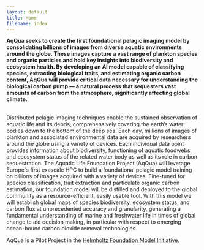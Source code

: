 ```yaml
---
layout: default
title: Home
filename: index
---
```


**AqQua seeks to create the first foundational pelagic imaging model by consolidating billions of images from diverse aquatic environments around the globe. These images capture a vast range of plankton species and organic particles and hold key insights into biodiversity and ecosystem health. By developing an AI model capable of classifying species, extracting biological traits, and estimating organic carbon content, AqQua will provide critical data necessary for understanding the biological carbon pump — a natural process that sequesters vast amounts of carbon from the atmosphere, significantly affecting global climate.**

<br>Distributed pelagic imaging techniques enable the sustained observation of aquatic life and its debris, comprehensively covering the earth’s water bodies down to the bottom of the deep sea. Each day, millions of images of plankton and associated environmental data are acquired by researchers around the globe using a variety of devices. Each individual data point provides information about biodiversity, functioning of aquatic foodwebs and ecosystem status of the related water body as well as its role in carbon sequestration. The Aquatic Life Foundation Project (AqQua) will leverage Europe's first exascale HPC to build a foundational pelagic model training on billions of images acquired with a variety of devices. Fine-tuned for species classification, trait extraction and particulate organic carbon estimation, our foundation model will be distilled and deployed to the global community as a resource-efficient, easily usable tool. With this model we will establish global maps of species biodiversity, ecosystem status, and carbon flux at unprecedented accuracy and granularity, generating a fundamental understanding of marine and freshwater life in times of global change to aid decision making, in particular with respect to emerging ocean-bound carbon dioxide removal technologies. <br>

AqQua is a Pilot Project in the [Helmholtz Foundation Model Initiative](https://hfmi.helmholtz.de).
